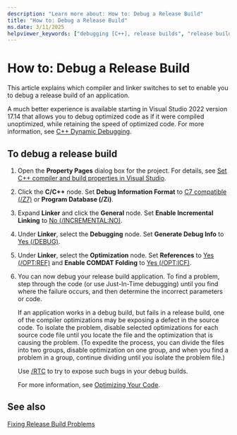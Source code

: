 ```yaml
---
description: "Learn more about: How to: Debug a Release Build"
title: "How to: Debug a Release Build"
ms.date: 3/11/2025
helpviewer_keywords: ["debugging [C++], release builds", "release builds, debugging"]
---
```

# How to: Debug a Release Build

This article explains which compiler and linker switches to set to enable you to debug a release build of an application.

A much better experience is available starting in Visual Studio 2022 version 17.14 that allows you to debug optimized code as if it were compiled unoptimized, while retaining the speed of optimized code. For more information, see [C++ Dynamic Debugging](/visualstudio/debugger/dynamic-deopt.md).

## To debug a release build

1. Open the **Property Pages** dialog box for the project. For details, see [Set C++ compiler and build properties in Visual Studio](working-with-project-properties.md).
1. Click the **C/C++** node. Set **Debug Information Format** to [C7 compatible (/Z7)](reference/z7-zi-zi-debug-information-format.md) or **Program Database (/Zi)**.
1. Expand **Linker** and click the **General** node. Set **Enable Incremental Linking** to [No (/INCREMENTAL:NO)](reference/incremental-link-incrementally.md).
1. Under **Linker**, select the **Debugging** node. Set **Generate Debug Info** to [Yes (/DEBUG)](reference/debug-generate-debug-info.md).
1. Under **Linker**, select the **Optimization** node. Set **References** to [Yes (/OPT:REF)](reference/opt-optimizations.md) and **Enable COMDAT Folding** to [Yes (/OPT:ICF)](reference/opt-optimizations.md).
1. You can now debug your release build application. To find a problem, step through the code (or use Just-In-Time debugging) until you find where the failure occurs, and then determine the incorrect parameters or code.

   If an application works in a debug build, but fails in a release build, one of the compiler optimizations may be exposing a defect in the source code. To isolate the problem, disable selected optimizations for each source code file until you locate the file and the optimization that is causing the problem. (To expedite the process, you can divide the files into two groups, disable optimization on one group, and when you find a problem in a group, continue dividing until you isolate the problem file.)

   Use [/RTC](reference/rtc-run-time-error-checks.md) to try to expose such bugs in your debug builds.

   For more information, see [Optimizing Your Code](optimizing-your-code.md).

## See also

[Fixing Release Build Problems](fixing-release-build-problems.md)
